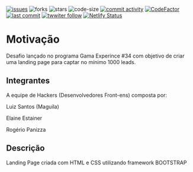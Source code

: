[![issues](https://img.shields.io/github/issues/https://github.com/Gama-XP-34/landing-page)](https://github.com/Gama-XP-34/landing-page/issues)
![forks](https://img.shields.io/github/forks/https://github.com/Gama-XP-34/landing-page)
![stars](https://img.shields.io/github/stars/https://github.com/Gama-XP-34/landing-page)
![code-size](https://img.shields.io/github/languages/code-size/https://github.com/Gama-XP-34/landing-page)
[![commit activity](https://img.shields.io/github/commit-activity/m/https://github.com/Gama-XP-34/landing-page)](https://github.com/Gama-XP-34/landing-page/commits)
[![CodeFactor](https://www.codefactor.io/repository/github/luizcsbh/landing-page/badge)](https://www.codefactor.io/repository/github/luizcsbh/landing-page)
[![last commit](https://img.shields.io/github/last-commit/https://github.com/Gama-XP-34/landing-page)](https://github.com/Gama-XP-34/landing-page/commits)
[![twwiter follow](https://img.shields.io/twitter/follow/luizcs?style=social)](https://twitter.com/luizcs)
[![Netlify Status](https://api.netlify.com/api/v1/badges/11feb4d3-667d-42c3-a687-05256c4ce097/deploy-status)](https://app.netlify.com/sites/landingpagxp/deploys)


# Motivação
Desafio lançado no programa Gama Experince #34 com objetivo de criar uma
landing page para captar no mínimo 1000 leads.

## Integrantes 
A equipe de Hackers (Desenvolvedores Front-ens) composta por:

Luiz Santos (Maguila)

Elaine Estainer

Rogério Panizza

## Descrição
Landing Page criada com HTML e CSS utilizando framework BOOTSTRAP 
